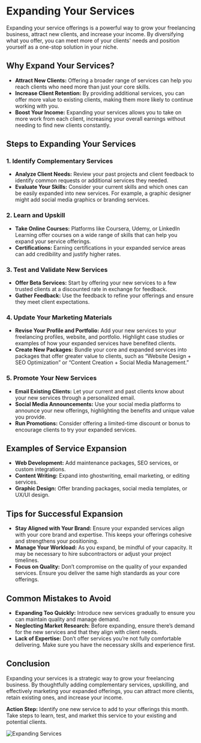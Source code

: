 # Expanding Your Services

Expanding your service offerings is a powerful way to grow your freelancing business, attract new clients, and increase your income. By diversifying what you offer, you can meet more of your clients' needs and position yourself as a one-stop solution in your niche.

## Why Expand Your Services?

- **Attract New Clients:** Offering a broader range of services can help you reach clients who need more than just your core skills.
- **Increase Client Retention:** By providing additional services, you can offer more value to existing clients, making them more likely to continue working with you.
- **Boost Your Income:** Expanding your services allows you to take on more work from each client, increasing your overall earnings without needing to find new clients constantly.

## Steps to Expanding Your Services

### 1. **Identify Complementary Services**

- **Analyze Client Needs:** Review your past projects and client feedback to identify common requests or additional services they needed.
- **Evaluate Your Skills:** Consider your current skills and which ones can be easily expanded into new services. For example, a graphic designer might add social media graphics or branding services.

### 2. **Learn and Upskill**

- **Take Online Courses:** Platforms like Coursera, Udemy, or LinkedIn Learning offer courses on a wide range of skills that can help you expand your service offerings.
- **Certifications:** Earning certifications in your expanded service areas can add credibility and justify higher rates.

### 3. **Test and Validate New Services**

- **Offer Beta Services:** Start by offering your new services to a few trusted clients at a discounted rate in exchange for feedback.
- **Gather Feedback:** Use the feedback to refine your offerings and ensure they meet client expectations.

### 4. **Update Your Marketing Materials**

- **Revise Your Profile and Portfolio:** Add your new services to your freelancing profiles, website, and portfolio. Highlight case studies or examples of how your expanded services have benefited clients.
- **Create New Packages:** Bundle your core and expanded services into packages that offer greater value to clients, such as “Website Design + SEO Optimization” or “Content Creation + Social Media Management.”

### 5. **Promote Your New Services**

- **Email Existing Clients:** Let your current and past clients know about your new services through a personalized email.
- **Social Media Announcements:** Use your social media platforms to announce your new offerings, highlighting the benefits and unique value you provide.
- **Run Promotions:** Consider offering a limited-time discount or bonus to encourage clients to try your expanded services.

## Examples of Service Expansion

- **Web Development:** Add maintenance packages, SEO services, or custom integrations.
- **Content Writing:** Expand into ghostwriting, email marketing, or editing services.
- **Graphic Design:** Offer branding packages, social media templates, or UX/UI design.

## Tips for Successful Expansion

- **Stay Aligned with Your Brand:** Ensure your expanded services align with your core brand and expertise. This keeps your offerings cohesive and strengthens your positioning.
- **Manage Your Workload:** As you expand, be mindful of your capacity. It may be necessary to hire subcontractors or adjust your project timelines.
- **Focus on Quality:** Don’t compromise on the quality of your expanded services. Ensure you deliver the same high standards as your core offerings.

## Common Mistakes to Avoid

- **Expanding Too Quickly:** Introduce new services gradually to ensure you can maintain quality and manage demand.
- **Neglecting Market Research:** Before expanding, ensure there’s demand for the new services and that they align with client needs.
- **Lack of Expertise:** Don’t offer services you’re not fully comfortable delivering. Make sure you have the necessary skills and experience first.

## Conclusion

Expanding your services is a strategic way to grow your freelancing business. By thoughtfully adding complementary services, upskilling, and effectively marketing your expanded offerings, you can attract more clients, retain existing ones, and increase your income.

**Action Step:** Identify one new service to add to your offerings this month. Take steps to learn, test, and market this service to your existing and potential clients.

![Expanding Services](./images/expanding-services.png)
